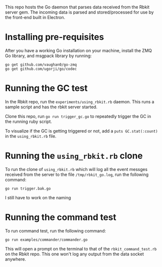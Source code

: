 This repo hosts the Go daemon that parses data received from the Rbkit
server gem. The incoming data is parsed and stored/processed for use by
the front-end built in Electron.

Installing pre-requisites
=========================

After you have a working Go installation on your machine, install the
ZMQ Go library, and msgpack library by running:

```
go get github.com/vaughan0/go-zmq
go get github.com/ugorji/go/codec
```



Running the GC test
===================


In the Rbkit repo, run the `experiments/using_rbkit.rb` daemon. This
runs a sample script and has the rbkit server started.


Clone this repo, run `go run trigger_gc.go` to repeatedly
trigger the GC in the running ruby script.


To visualize if the GC is getting triggered or not, add a `puts
GC.stat(:count)` in the `using_rbkit.rb` file.


Running the `using_rbkit.rb` clone
==================================

To run the clone of `using_rbkit.rb` which will log all the event
messges received from the server to the file `/tmp/rbkit_go.log`, run
the following command:

`go run trigger.bak.go`

I still have to work on the naming


Running the command test
========================

To run command test, run the following command:

`go run examples/commander/commander.go`

This will open a prompt on the terminal to that of the
`rbkit_command_test.rb` on the Rbkit repo. This one won't log any output
from the data socket anywhere.
